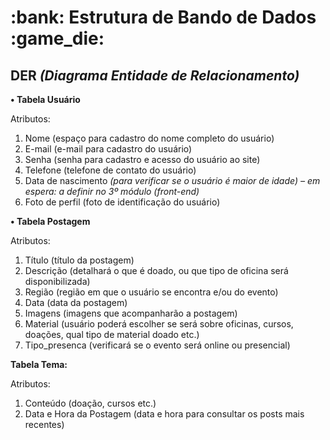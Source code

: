 <h1><b> :bank: Estrutura de Bando de Dados :game_die: </b></h1> 

<h2> DER <i>(Diagrama Entidade de Relacionamento)</i> </h2>

<b>•	Tabela Usuário</b>

Atributos:
1.	 Nome (espaço para cadastro do nome completo do usuário)
2.	 E-mail (e-mail para cadastro do usuário)
3.	 Senha (senha para cadastro e acesso do usuário ao site)
4.	 Telefone (telefone de contato do usuário)
5.	 Data de nascimento <i>(para verificar se o usuário é maior de idade) – em espera: a definir no 3º módulo (front-end)</i>
6.	 Foto de perfil (foto de identificação do usuário)

<b>• Tabela Postagem</b>
  
Atributos:
1.	Título (título da postagem)
2.	Descrição (detalhará o que é doado, ou que tipo de oficina será disponibilizada)
3.	Região (região em que o usuário se encontra e/ou do evento)
4.	Data (data da postagem)
5.	Imagens (imagens que acompanharão a postagem)
6.	Material (usuário poderá escolher se será sobre oficinas, cursos, doações, qual tipo de material doado etc.)
7.	Tipo_presenca (verificará se o evento será online ou presencial)

<b>Tabela Tema:</b>

Atributos:
1.	Conteúdo (doação, cursos etc.)
2.	Data e Hora da Postagem (data e hora para consultar os posts mais recentes)
